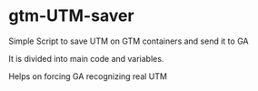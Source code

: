 # gtm-UTM-saver
Simple Script to save UTM on GTM containers and send it to GA

It is divided into main code and variables. 

Helps on forcing GA recognizing real UTM
